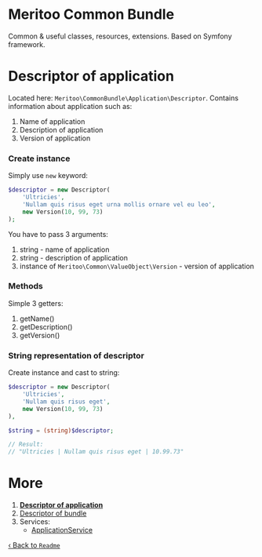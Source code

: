 # Meritoo Common Bundle

Common & useful classes, resources, extensions. Based on Symfony framework.

# Descriptor of application

Located here: `Meritoo\CommonBundle\Application\Descriptor`. Contains information about application such as:

1. Name of application
2. Description of application
3. Version of application

### Create instance

Simply use `new` keyword:

```php
$descriptor = new Descriptor(
    'Ultricies',
    'Nullam quis risus eget urna mollis ornare vel eu leo',
    new Version(10, 99, 73)
);
```

You have to pass 3 arguments:

1. string - name of application
2. string - description of application
3. instance of `Meritoo\Common\ValueObject\Version` - version of application

### Methods

Simple 3 getters:

1. getName()
2. getDescription()
3. getVersion()

### String representation of descriptor

Create instance and cast to string:

```php
$descriptor = new Descriptor(
    'Ultricies',
    'Nullam quis risus eget',
    new Version(10, 99, 73)
),

$string = (string)$descriptor;

// Result:
// "Ultricies | Nullam quis risus eget | 10.99.73"
```

# More

1. [**Descriptor of application**](Descriptor-of-application.md)
2. [Descriptor of bundle](Descriptor-of-bundle.md)
3. Services:
	- [ApplicationService](Services/ApplicationService.md)

[&lsaquo; Back to `Readme`](../README.md)
